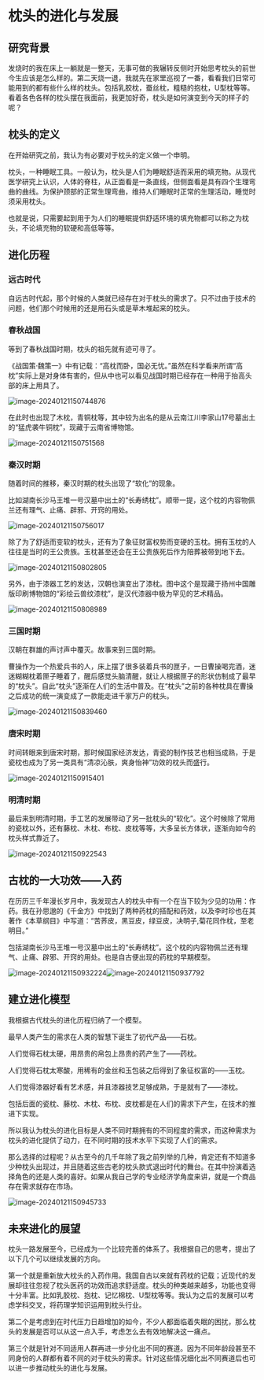 # 枕头的进化与发展

## 研究背景

发烧时的我在床上一躺就是一整天，无事可做的我辗转反侧时开始思考枕头的前世今生应该是怎么样的。第二天烧一退，我就先在家里巡视了一番，看看我们日常可能用到的都有些什么样的枕头。包括乳胶枕，蚕丝枕，粗糙的抱枕，U型枕等等。看着各色各样的枕头摆在我面前，我更加好奇，枕头是如何演变到今天的样子的呢？

## 枕头的定义

在开始研究之前，我认为有必要对于枕头的定义做一个申明。

枕头，一种睡眠工具。一般认为，枕头是人们为睡眠舒适而采用的填充物。从现代医学研究上认识，人体的脊柱，从正面看是一条直线，但侧面看是具有四个生理弯曲的曲线。为保护颈部的正常生理弯曲，维持人们睡眠时正常的生理活动，睡觉时须采用枕头。

也就是说，只需要起到用于为人们的睡眠提供舒适环境的填充物都可以称之为枕头，不论填充物的软硬和高低等等。

## 进化历程

### 远古时代

自远古时代起，那个时候的人类就已经存在对于枕头的需求了。只不过由于技术的问题，他们那个时候用的还是用石头或是草木堆起来的枕头。

### 春秋战国

等到了春秋战国时期，枕头的祖先就有迹可寻了。

《战国策·魏策一》中有记载：“高枕而卧，国必无忧。”虽然在科学看来所谓“高枕”实际上是对身体有害的，但从中也可以看见战国时期已经存在一种用于抬高头部的床上用具了。

![image-20240121150744876](./%E6%9E%95%E5%A4%B4%E7%9A%84%E8%BF%9B%E5%8C%96%E4%B8%8E%E5%8F%91%E5%B1%95img/image-20240121150744876.png)

在此时也出现了木枕，青铜枕等，其中较为出名的是从云南江川李家山17号墓出土的“猛虎袭牛铜枕”，现藏于云南省博物馆。

![image-20240121150751568](./%E6%9E%95%E5%A4%B4%E7%9A%84%E8%BF%9B%E5%8C%96%E4%B8%8E%E5%8F%91%E5%B1%95img/image-20240121150751568.png)

### 秦汉时期

随着时间的推移，秦汉时期的枕头出现了“软化”的现象。

比如湖南长沙马王堆一号汉墓中出土的“长寿绣枕”。顺带一提，这个枕的内容物佩兰还有理气、止痛、辟邪、开窍的用处。

![image-20240121150756017](./%E6%9E%95%E5%A4%B4%E7%9A%84%E8%BF%9B%E5%8C%96%E4%B8%8E%E5%8F%91%E5%B1%95img/image-20240121150756017.png)

除了为了舒适而变软的枕头，还有为了象征财富权势而变硬的玉枕。拥有玉枕的人往往是当时的王公贵族。玉枕甚至还会在王公贵族死后作为陪葬被带到地下去。

![image-20240121150802805](./%E6%9E%95%E5%A4%B4%E7%9A%84%E8%BF%9B%E5%8C%96%E4%B8%8E%E5%8F%91%E5%B1%95img/image-20240121150802805.png)

另外，由于漆器工艺的发达，汉朝也演变出了漆枕。图中这个是现藏于扬州中国雕版印刷博物馆的“彩绘云兽纹漆枕”，是汉代漆器中极为罕见的艺术精品。

![image-20240121150808989](./%E6%9E%95%E5%A4%B4%E7%9A%84%E8%BF%9B%E5%8C%96%E4%B8%8E%E5%8F%91%E5%B1%95img/image-20240121150808989.png)

### 三国时期

汉朝在群雄的声讨声中覆灭。故事来到三国时期。

曹操作为一个热爱兵书的人，床上摆了很多装着兵书的匣子，一日曹操喝完酒，迷迷糊糊枕着匣子睡着了，醒后感觉头脑清醒，就让人根据匣子的形状仿制成了最早的“枕头”。自此“枕头”逐渐在人们的生活中普及。在“枕头”之前的各种枕具在曹操之后成功的统一演变成了一款能走进千家万户的枕头。

![image-20240121150839460](./%E6%9E%95%E5%A4%B4%E7%9A%84%E8%BF%9B%E5%8C%96%E4%B8%8E%E5%8F%91%E5%B1%95img/image-20240121150839460.png)

### 唐宋时期

时间转眼来到唐宋时期，那时候国家经济发达，青瓷的制作技艺也相当成熟，于是瓷枕也成为了另一类具有“清凉沁肤，爽身怡神”功效的枕头而盛行。

![image-20240121150915401](./%E6%9E%95%E5%A4%B4%E7%9A%84%E8%BF%9B%E5%8C%96%E4%B8%8E%E5%8F%91%E5%B1%95img/image-20240121150915401.png)

### 明清时期

最后来到明清时期，手工艺的发展带动了另一批枕头的“软化”。这个时候除了常用的瓷枕以外，还有藤枕、木枕、布枕、皮枕等等，大多呈长方体状，逐渐向如今的枕头样式靠近了。

![image-20240121150922543](./%E6%9E%95%E5%A4%B4%E7%9A%84%E8%BF%9B%E5%8C%96%E4%B8%8E%E5%8F%91%E5%B1%95img/image-20240121150922543.png)

## 古枕的一大功效——入药

在历历三千年漫长岁月中，我发现古人的枕头中有一个在当下较为少见的功用：作药。我在孙思邈的《千金方》中找到了两种药枕的搭配和药效，以及李时珍也在其著作《本草纲目》中写道：“苦荞皮，黑豆皮，绿豆皮，决明子,菊花同作枕，至老明目。”

包括湖南长沙马王堆一号汉墓中出土的“长寿绣枕”。这个枕的内容物佩兰还有理气、止痛、辟邪、开窍的用处。也是自古便出现的药枕的早期模型。

![image-20240121150932224](./%E6%9E%95%E5%A4%B4%E7%9A%84%E8%BF%9B%E5%8C%96%E4%B8%8E%E5%8F%91%E5%B1%95img/image-20240121150932224.png)![image-20240121150937792](./%E6%9E%95%E5%A4%B4%E7%9A%84%E8%BF%9B%E5%8C%96%E4%B8%8E%E5%8F%91%E5%B1%95img/image-20240121150937792.png)

## 建立进化模型

我根据古代枕头的进化历程归纳了一个模型。

最早人类产生的需求在人类的智慧下诞生了初代产品——石枕。

人们觉得石枕太硬，用昂贵的帛包上昂贵的药产生了——药枕。

人们觉得石枕太寒酸，用稀有的金丝和玉包装之后得到了象征权富的——玉枕。

人们觉得漆器好看有艺术感，并且漆器技艺足够成熟，于是就有了——漆枕。

包括后面的瓷枕、藤枕、木枕、布枕、皮枕都是在人们的需求下产生，在技术的推进下实现。

所以我认为枕头的进化目标是人类不同时期拥有的不同程度的需求，而这种需求为枕头的进化提供了动力，在不同时期的技术水平下实现了人们的需求。

那么选择的过程呢？从古至今的几千年除了我之前列举的几种，肯定还有不知道多少种枕头出现过，并且随着这些古老的枕头款式退出时代的舞台。在其中扮演着选择角色的还是人类的喜好。如果从我自己学的专业经济学角度来讲，就是一个商品存在需求就存在市场。

![image-20240121150945733](./%E6%9E%95%E5%A4%B4%E7%9A%84%E8%BF%9B%E5%8C%96%E4%B8%8E%E5%8F%91%E5%B1%95img/image-20240121150945733.png)

## 未来进化的展望

枕头一路发展至今，已经成为一个比较完善的体系了。我根据自己的思考，提出了以下几个可以继续发展的方向。

第一个就是重新放大枕头的入药作用。我国自古以来就有药枕的记载；近现代的发展却往往忽视了枕头医药的功效而追求舒适度。枕头的种类越来越多，功能也变得十分丰富。比如乳胶枕、抱枕、记忆棉枕、U型枕等等。我认为之后的发展可以考虑学科交叉，将药理学知识运用到枕头行业。

第二个是考虑到在时代压力日趋增加的如今，不少人都面临着失眠的困扰，那么枕头的发展是否可以从这一点入手，考虑怎么去有效地解决这一痛点。

第三个就是针对不同适用人群再进一步分化出不同的赛道。因为不同年龄段甚至不同身份的人群都有着不同的对于枕头的需求。针对这些情况细化出不同赛道后也可以进一步推动枕头的进化与发展。
